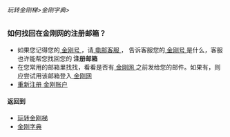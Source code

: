 ###### 玩转金刚梯>金刚字典>

### 如何找回在金刚网的注册邮箱？

- 如果您记得您的[ 金刚号 ](https://github.com/a2zitpro/web/blob/master/LadderFree/kkDictionary/KKID.md)，请[ 电邮客服 ](mailto:cs@a2zitpro.com)， 告诉客服您的[ 金刚号 ](https://github.com/a2zitpro/web/blob/master/LadderFree/kkDictionary/KKID.md)是什么，客服也许能帮您找回您的<strong> 注册邮箱 </strong >
- 在您常用的邮箱里找找，看看是否有[ 金刚网 ](https://github.com/a2zitpro/web/blob/master/LadderFree/kkDictionary/KKSiteZh.md)之前发给您的邮件。如果有，则应尝试用该邮箱登入[ 金刚网 ](https://github.com/a2zitpro/web/blob/master/LadderFree/kkDictionary/KKSiteZh.md)
- [ 重新注册 ](https://github.com/a2zitpro/web/blob/master/l2_reg.md)[ 金刚账户 ](https://github.com/a2zitpro/web/blob/master/LadderFree/kkDictionary/KKAccount.md)


#### 返回到
- [玩转金刚梯](https://github.com/a2zitpro/web/blob/master/LadderFree/A.md)
- [金刚字典](https://github.com/a2zitpro/web/blob/master/LadderFree/kkDictionary/KKDictionary.md)

